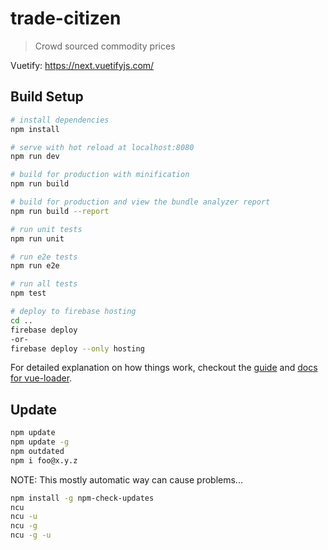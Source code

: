 # trade-citizen

> Crowd sourced commodity prices

Vuetify: https://next.vuetifyjs.com/

## Build Setup

``` bash
# install dependencies
npm install

# serve with hot reload at localhost:8080
npm run dev

# build for production with minification
npm run build

# build for production and view the bundle analyzer report
npm run build --report

# run unit tests
npm run unit

# run e2e tests
npm run e2e

# run all tests
npm test

# deploy to firebase hosting
cd ..
firebase deploy
-or-
firebase deploy --only hosting
```

For detailed explanation on how things work, checkout the [guide](http://vuejs-templates.github.io/webpack/) and [docs for vue-loader](http://vuejs.github.io/vue-loader).

## Update

```bash
npm update
npm update -g
npm outdated
npm i foo@x.y.z
```

NOTE: This mostly automatic way can cause problems...
```bash
npm install -g npm-check-updates
ncu
ncu -u
ncu -g
ncu -g -u
```

